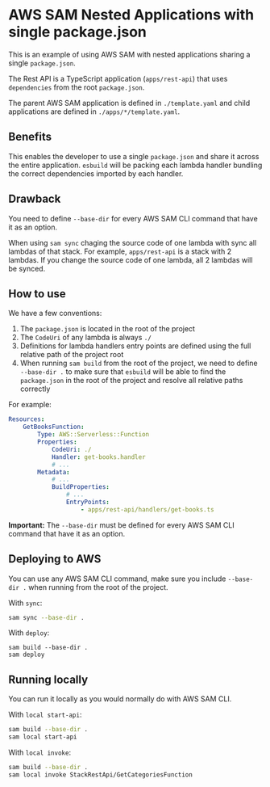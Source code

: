 # AWS SAM Nested Applications with single package.json

This is an example of using AWS SAM with nested applications sharing a single `package.json`.

The Rest API is a TypeScript application (`apps/rest-api`) that uses `dependencies` from the root `package.json`.

The parent AWS SAM application is defined in `./template.yaml` and child applications are defined in `./apps/*/template.yaml`.

## Benefits

This enables the developer to use a single `package.json` and share it across the entire application. `esbuild` will be packing each lambda handler bundling the correct dependencies imported by each handler.

## Drawback

You need to define `--base-dir` for every AWS SAM CLI command that have it as an option.

When using `sam sync` chaging the source code of one lambda with sync all lambdas of that stack. For example, `apps/rest-api` is a stack with 2 lambdas. If you change the source code of one lambda, all 2 lambdas will be synced.

## How to use

We have a few conventions:

1. The `package.json` is located in the root of the project
2. The `CodeUri` of any lambda is always `./`
3. Definitions for lambda handlers entry points are defined using the full relative path of the project root
4. When running `sam build` from the root of the project, we need to define `--base-dir .` to make sure that `esbuild` will be able to find the `package.json` in the root of the project and resolve all relative paths correctly

For example:

```yaml
Resources:
    GetBooksFunction:
        Type: AWS::Serverless::Function
        Properties:
            CodeUri: ./
            Handler: get-books.handler
            # ...
        Metadata:
            # ...
            BuildProperties:
                # ...
                EntryPoints:
                    - apps/rest-api/handlers/get-books.ts
```

**Important:** The `--base-dir` must be defined for every AWS SAM CLI command that have it as an option.

## Deploying to AWS

You can use any AWS SAM CLI command, make sure you include `--base-dir .` when running from the root of the project.

With `sync`:

```bash
sam sync --base-dir .
```

With `deploy`:

```
sam build --base-dir .
sam deploy
```

## Running locally

You can run it locally as you would normally do with AWS SAM CLI.

With `local start-api`:

```bash
sam build --base-dir .
sam local start-api
```

With `local invoke`:

```bash
sam build --base-dir .
sam local invoke StackRestApi/GetCategoriesFunction
```
